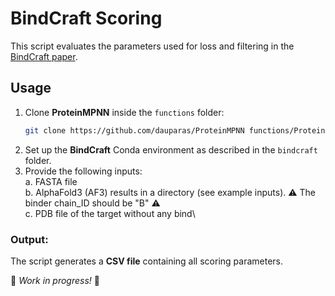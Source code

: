
# BindCraft Scoring

This script evaluates the parameters used for loss and filtering in the [BindCraft paper](https://github.com/martinpacesa/BindCraft). 

## Usage

1. Clone **ProteinMPNN** inside the `functions` folder:
   ```bash
   git clone https://github.com/dauparas/ProteinMPNN functions/ProteinMPNN
   ```
2. Set up the **BindCraft** Conda environment as described in the `bindcraft` folder.
3. Provide the following inputs:\
    a. FASTA file\
    b. AlphaFold3 (AF3) results in a directory (see example inputs). ⚠️ The binder chain_ID should be "B" ⚠️\
    c. PDB file of the target without any bind\

### Output:
The script generates a **CSV file** containing all scoring parameters.

🚧 *Work in progress!* 🚧
